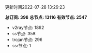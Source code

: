 更新时间2022-07-28 13:29:23

**总订阅: 398**
**总节点: 13116**
**有效节点: 2547**
- v2ray节点: 1892
- ss节点: 358
- trojan节点: 296
- ssr节点: 1
